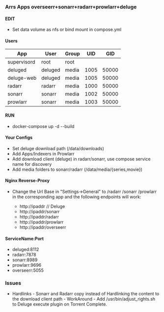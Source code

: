 ### Arrs Apps overseerr+sonarr+radarr+prowlarr+deluge

#### EDIT

- Set data volume as nfs or bind mount in compose.yml

#### Users

App | User | Group | UID | GID |
------- | ---------------- | ---------- | ----------- | ---------
supervisord | root | root | 
deluged | deluged | media | 1005 | 50000
deluge-web | deluged | media | 1005 | 50000
radarr | radarr | media | 1000 | 50000
sonarr | sonarr | media | 1002 | 50000
prowlarr | sonarr | media | 1003 | 50000

#### RUN

- docker-compose up -d --build

#### Your Configs

- Set deluge download path (/data/downloads)
- Add Apps/Indexers in Prowlarr
- Add download client (deluge) in radarr/sonarr, use compose service name for discovery
- Add media folders to sonarr/radarr (/data/media/{series,movie})

#### Nginx Reverse-Proxy

- Change the Url Base in "Settings->General" to /radarr /sonarr /prowlarr in the corresponding app and the following endpoints will work:

   * http://ipaddr        // Deluge
   * http://ipaddr/sonarr
   * http://ipaddr/radarr
   * http://ipaddr/prowlarr
   * http://ipaddr/overseerr

#### ServiceName:Port

- deluged:8112
- radarr:7878
- sonarr:8989
- prowlarr:9696
- overseerr:5055

### Issues

- Hardlinks - Sonarr and Radarr copy instead of Hardlinking the content to the download client path - WorkAround - Add /usr/bin/adjust_rights.sh to Deluge execute plugin on Torrent Complete.

